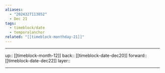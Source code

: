```yaml
---
aliases:
  - "2024327113852"
  - Dec 21
tags:
  - timeblock/date
  - temporalanchor
related: "[[timeblock-monthday-21]]"
---
```




***

up:: [[timeblock-month-12]]
back:: [[timeblock-date-dec20]]
forward:: [[timeblock-date-dec22]]
layer:: 

***

